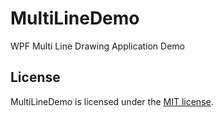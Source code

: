 # MultiLineDemo

WPF Multi Line Drawing Application Demo

## License 

MultiLineDemo is licensed under the [MIT license](LICENSE.TXT).
